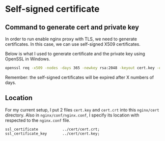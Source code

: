# Self-signed certificate

## Command to generate cert and private key

In order to run enable nginx proxy with TLS, we need to generate certificates.
In this case, we can use self-signed X509 certificates.

Below is what I used to generate certificate and the private key using OpenSSL in Windows.

```sh
openssl req -x509 -nodes -days 365 -newkey rsa:2048 -keyout cert.key -out cert.crt
```

Remember: the self-signed certificates will be expired after X numbers of days. 

## Location
For my current setup, I put 2 files `cert.key` and `cert.crt` into this `nginx/cert` directory.
Also in `nginx/conf/nginx.conf`, I specify its location with respected to the `nginx.conf` file.

```nginx
ssl_certificate           ../cert/cert.crt;
ssl_certificate_key       ../cert/cert.key;
```

